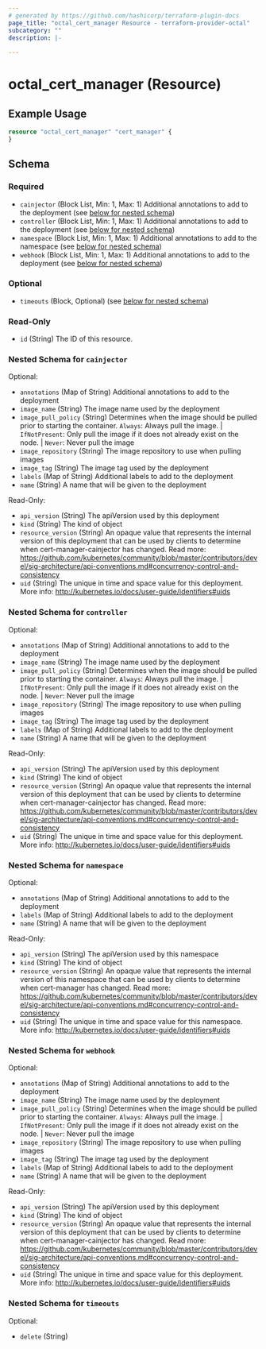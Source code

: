 ```yaml
---
# generated by https://github.com/hashicorp/terraform-plugin-docs
page_title: "octal_cert_manager Resource - terraform-provider-octal"
subcategory: ""
description: |-
  
---
```


# octal_cert_manager (Resource)



## Example Usage

```terraform
resource "octal_cert_manager" "cert_manager" {
}
```

<!-- schema generated by tfplugindocs -->
## Schema

### Required

- `cainjector` (Block List, Min: 1, Max: 1) Additional annotations to add to the deployment (see [below for nested schema](#nestedblock--cainjector))
- `controller` (Block List, Min: 1, Max: 1) Additional annotations to add to the deployment (see [below for nested schema](#nestedblock--controller))
- `namespace` (Block List, Min: 1, Max: 1) Additional annotations to add to the namespace (see [below for nested schema](#nestedblock--namespace))
- `webhook` (Block List, Min: 1, Max: 1) Additional annotations to add to the deployment (see [below for nested schema](#nestedblock--webhook))

### Optional

- `timeouts` (Block, Optional) (see [below for nested schema](#nestedblock--timeouts))

### Read-Only

- `id` (String) The ID of this resource.

<a id="nestedblock--cainjector"></a>
### Nested Schema for `cainjector`

Optional:

- `annotations` (Map of String) Additional annotations to add to the deployment
- `image_name` (String) The image name used by the deployment
- `image_pull_policy` (String) Determines when the image should be pulled prior to starting the container. `Always`: Always pull the image. | `IfNotPresent`: Only pull the image if it does not already exist on the node. | `Never`: Never pull the image
- `image_repository` (String) The image repository to use when pulling images
- `image_tag` (String) The image tag used by the deployment
- `labels` (Map of String) Additional labels to add to the deployment
- `name` (String) A name that will be given to the deployment

Read-Only:

- `api_version` (String) The apiVersion used by this deployment
- `kind` (String) The kind of object
- `resource_version` (String) An opaque value that represents the internal version of this deployment that can be used by clients to determine when cert-manager-cainjector has changed. Read more: https://github.com/kubernetes/community/blob/master/contributors/devel/sig-architecture/api-conventions.md#concurrency-control-and-consistency
- `uid` (String) The unique in time and space value for this deployment. More info: http://kubernetes.io/docs/user-guide/identifiers#uids


<a id="nestedblock--controller"></a>
### Nested Schema for `controller`

Optional:

- `annotations` (Map of String) Additional annotations to add to the deployment
- `image_name` (String) The image name used by the deployment
- `image_pull_policy` (String) Determines when the image should be pulled prior to starting the container. `Always`: Always pull the image. | `IfNotPresent`: Only pull the image if it does not already exist on the node. | `Never`: Never pull the image
- `image_repository` (String) The image repository to use when pulling images
- `image_tag` (String) The image tag used by the deployment
- `labels` (Map of String) Additional labels to add to the deployment
- `name` (String) A name that will be given to the deployment

Read-Only:

- `api_version` (String) The apiVersion used by this deployment
- `kind` (String) The kind of object
- `resource_version` (String) An opaque value that represents the internal version of this deployment that can be used by clients to determine when cert-manager-cainjector has changed. Read more: https://github.com/kubernetes/community/blob/master/contributors/devel/sig-architecture/api-conventions.md#concurrency-control-and-consistency
- `uid` (String) The unique in time and space value for this deployment. More info: http://kubernetes.io/docs/user-guide/identifiers#uids


<a id="nestedblock--namespace"></a>
### Nested Schema for `namespace`

Optional:

- `annotations` (Map of String) Additional annotations to add to the deployment
- `labels` (Map of String) Additional labels to add to the deployment
- `name` (String) A name that will be given to the deployment

Read-Only:

- `api_version` (String) The apiVersion used by this namespace
- `kind` (String) The kind of object
- `resource_version` (String) An opaque value that represents the internal version of this namespace that can be used by clients to determine when cert-manager has changed. Read more: https://github.com/kubernetes/community/blob/master/contributors/devel/sig-architecture/api-conventions.md#concurrency-control-and-consistency
- `uid` (String) The unique in time and space value for this namespace. More info: http://kubernetes.io/docs/user-guide/identifiers#uids


<a id="nestedblock--webhook"></a>
### Nested Schema for `webhook`

Optional:

- `annotations` (Map of String) Additional annotations to add to the deployment
- `image_name` (String) The image name used by the deployment
- `image_pull_policy` (String) Determines when the image should be pulled prior to starting the container. `Always`: Always pull the image. | `IfNotPresent`: Only pull the image if it does not already exist on the node. | `Never`: Never pull the image
- `image_repository` (String) The image repository to use when pulling images
- `image_tag` (String) The image tag used by the deployment
- `labels` (Map of String) Additional labels to add to the deployment
- `name` (String) A name that will be given to the deployment

Read-Only:

- `api_version` (String) The apiVersion used by this deployment
- `kind` (String) The kind of object
- `resource_version` (String) An opaque value that represents the internal version of this deployment that can be used by clients to determine when cert-manager-cainjector has changed. Read more: https://github.com/kubernetes/community/blob/master/contributors/devel/sig-architecture/api-conventions.md#concurrency-control-and-consistency
- `uid` (String) The unique in time and space value for this deployment. More info: http://kubernetes.io/docs/user-guide/identifiers#uids


<a id="nestedblock--timeouts"></a>
### Nested Schema for `timeouts`

Optional:

- `delete` (String)


